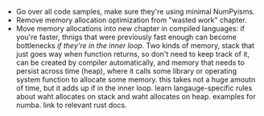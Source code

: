 * Go over all code samples, make sure they're using minimal NumPyisms.
* Remove memory allocation optimization from "wasted work" chapter.
* Move memory allocations into new chapter in compiled languages: if you're faster, thnigs that were previously fast enough can become bottlenecks _if they're in the inner loop_. Two kinds of memory, stack that just goes way when function returns, so don't need to keep track of it, can be created by compiler automatically, and memory that needs to persist across time (heap), where it calls some library or operating system function to allocate some memory. this takes not a huge amoutn of time, but it adds up if in the inner loop. learn langauge-specific rules about waht allocates on stack and waht allocates on heap. examples for numba. link to relevant rust docs.
